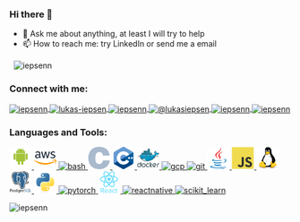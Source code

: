 ### Hi there 👋

<!-- - 🔭 I’m currently working on ... -->
<!-- - 🌱 I’m currently learning ... -->
<!-- - 👯 I’m looking to collaborate on ... -->
<!-- - 🤔 I’m looking for help with ... -->
- 💬 Ask me about anything, at least I will try to help
- 📫 How to reach me: try LinkedIn or send me a email

<p>&nbsp;
    <img align="center" src="https://github-readme-stats.vercel.app/api?username=iepsenn&show_icons=true&locale=en" alt="iepsenn" />
</p>

<h3 align="left">Connect with me:</h3>
<p align="left">
    <a href="https://dev.to/iepsenn" target="blank">
        <img align="center" src="https://cdn.jsdelivr.net/npm/simple-icons@3.0.1/icons/dev-dot-to.svg" alt="iepsenn" height="30" width="40" />
    </a>
    <a href="https://linkedin.com/in/lukas-iepsen" target="blank">
        <img align="center" src="https://cdn.jsdelivr.net/npm/simple-icons@3.0.1/icons/linkedin.svg" alt="lukas-iepsen" height="30" width="40" />
    </a>
    <a href="https://kaggle.com/iepsenn" target="blank">
        <img align="center" src="https://cdn.jsdelivr.net/npm/simple-icons@3.0.1/icons/kaggle.svg" alt="iepsenn" height="30" width="40" />
    </a>
    <a href="https://medium.com/@lukasiepsen" target="blank">
        <img align="center" src="https://cdn.jsdelivr.net/npm/simple-icons@3.0.1/icons/medium.svg" alt="@lukasiepsen" height="30" width="40" />
    </a>
    <a href="https://www.hackerrank.com/iepsenn" target="blank">
        <img align="center" src="https://cdn.jsdelivr.net/npm/simple-icons@3.0.1/icons/hackerrank.svg" alt="iepsenn" height="30" width="40" />
    </a>
    <a href="https://www.leetcode.com/iepsenn" target="blank">
        <img align="center" src="https://cdn.jsdelivr.net/npm/simple-icons@3.0.1/icons/leetcode.svg" alt="iepsenn" height="30" width="40" />
    </a>
</p>

<h3 align="left">Languages and Tools:</h3>
<p align="left"> 
    <a href="https://developer.android.com" target="_blank">
        <img src="https://raw.githubusercontent.com/devicons/devicon/master/icons/android/android-original-wordmark.svg" alt="android" width="40" height="40"/>
    </a> 
    <a href="https://aws.amazon.com" target="_blank">
        <img src="https://raw.githubusercontent.com/devicons/devicon/master/icons/amazonwebservices/amazonwebservices-original-wordmark.svg" alt="aws" width="40" height="40"/>
    </a> 
    <a href="https://www.gnu.org/software/bash/" target="_blank">
        <img src="https://www.vectorlogo.zone/logos/gnu_bash/gnu_bash-icon.svg" alt="bash" width="40" height="40"/>
    </a>
    <a href="https://www.cprogramming.com/" target="_blank">
        <img src="https://raw.githubusercontent.com/devicons/devicon/master/icons/c/c-original.svg" alt="c" width="40" height="40"/>
    </a>
    <a href="https://www.w3schools.com/cpp/" target="_blank">
        <img src="https://raw.githubusercontent.com/devicons/devicon/master/icons/cplusplus/cplusplus-original.svg" alt="cplusplus" width="40" height="40"/>
    </a>
    <a href="https://www.docker.com/" target="_blank">
        <img src="https://raw.githubusercontent.com/devicons/devicon/master/icons/docker/docker-original-wordmark.svg" alt="docker" width="40" height="40"/>
    </a>
    <a href="https://cloud.google.com" target="_blank">
        <img src="https://www.vectorlogo.zone/logos/google_cloud/google_cloud-icon.svg" alt="gcp" width="40" height="40"/>
    </a>
    <a href="https://git-scm.com/" target="_blank">
        <img src="https://www.vectorlogo.zone/logos/git-scm/git-scm-icon.svg" alt="git" width="40" height="40"/>
    </a>
    <a href="https://www.java.com" target="_blank">
        <img src="https://raw.githubusercontent.com/devicons/devicon/master/icons/java/java-original.svg" alt="java" width="40" height="40"/>
    </a>
    <a href="https://developer.mozilla.org/en-US/docs/Web/JavaScript" target="_blank">
        <img src="https://raw.githubusercontent.com/devicons/devicon/master/icons/javascript/javascript-original.svg" alt="javascript" width="40" height="40"/>
    </a>
    <a href="https://www.linux.org/" target="_blank">
        <img src="https://raw.githubusercontent.com/devicons/devicon/master/icons/linux/linux-original.svg" alt="linux" width="40" height="40"/>
    </a>
    <a href="https://www.postgresql.org" target="_blank">
        <img src="https://raw.githubusercontent.com/devicons/devicon/master/icons/postgresql/postgresql-original-wordmark.svg" alt="postgresql" width="40" height="40"/>
    </a>
    <a href="https://www.python.org" target="_blank">
        <img src="https://raw.githubusercontent.com/devicons/devicon/master/icons/python/python-original.svg" alt="python" width="40" height="40"/>
    </a>
    <a href="https://pytorch.org/" target="_blank">
        <img src="https://www.vectorlogo.zone/logos/pytorch/pytorch-icon.svg" alt="pytorch" width="40" height="40"/>
    </a>
    <a href="https://reactjs.org/" target="_blank">
        <img src="https://raw.githubusercontent.com/devicons/devicon/master/icons/react/react-original-wordmark.svg" alt="react" width="40" height="40"/>
    </a>
    <a href="https://reactnative.dev/" target="_blank">
        <img src="https://reactnative.dev/img/header_logo.svg" alt="reactnative" width="40" height="40"/>
    </a>
    <a href="https://scikit-learn.org/" target="_blank">
        <img src="https://upload.wikimedia.org/wikipedia/commons/0/05/Scikit_learn_logo_small.svg" alt="scikit_learn" width="40" height="40"/>
    </a>
</p>

<p>&nbsp;
    <img align="left" src="https://github-readme-stats.vercel.app/api/top-langs?username=iepsenn&show_icons=true&locale=en&layout=compact" alt="iepsenn" />
</p>